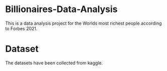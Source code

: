 # Billionaires-Data-Analysis

This is a data analysis project for the Worlds most richest people according to Forbes 2021.

# Dataset

The datasets have been collected from kaggle.


